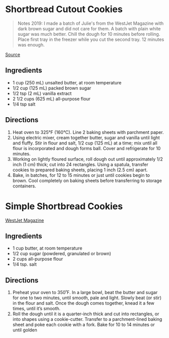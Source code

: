 # Shortbread Cutout Cookies

> Notes 2019: I made a batch of Julie's from the WestJet Magazine with dark brown sugar and did not care for them.  A batch with plain white sugar was much better.  Chill the dough for 10 minutes before rolling.  Place first tray in the freezer while you cut the second tray.  12 minutes was enough.

[Source](http://lindttheseason.ca/recipes/classic-lindt-shortbread-sea-salt/)

## Ingredients
- 1 cup (250 mL) unsalted butter, at room temperature
- 1/2 cup (125 mL) packed brown sugar
- 1/2 tsp (2 mL) vanilla extract
- 2 1/2 cups (625 mL) all-purpose flour
- 1/4 tsp salt

## Directions
1. Heat oven to 325°F (160°C). Line 2 baking sheets with parchment paper.
2. Using electric mixer, cream together butter, sugar and vanilla until light and fluffy. Stir in flour and salt, 1/2 cup (125 mL) at a time; mix until all flour is incorporated and dough forms ball. Cover and refrigerate for 10 minutes.
3. Working on lightly floured surface, roll dough out until approximately 1/2 inch (1 cm) thick; cut into 24 rectangles. Using a spatula, transfer cookies to prepared baking sheets, placing 1 inch (2.5 cm) apart.
4. Bake, in batches, for 12 to 15 minutes or just until cookies begin to brown. Cool completely on baking sheets before transferring to storage containers.

# Simple Shortbread Cookies

[WestJet Magazine](https://www.westjetmagazine.com/story/article/recipe-shortbread-cookies)

## Ingredients
* 1 cup butter, at room temperature
* 1/2 cup sugar (powdered, granulated or brown)
* 2 cups all-purpose flour
* 1/4 tsp. salt

## Directions
1. Preheat your oven to 350˚F. In a large bowl, beat the butter and sugar for one to two minutes, until smooth, pale and light. Slowly beat (or stir) in the flour and salt. Once the dough comes together, knead it a few times, until it’s smooth.
2. Roll the dough until it is a quarter-inch thick and cut into rectangles, or into shapes using a cookie-cutter. Transfer to a parchment-lined baking sheet and poke each cookie with a fork. Bake for 10 to 14 minutes or until golden
